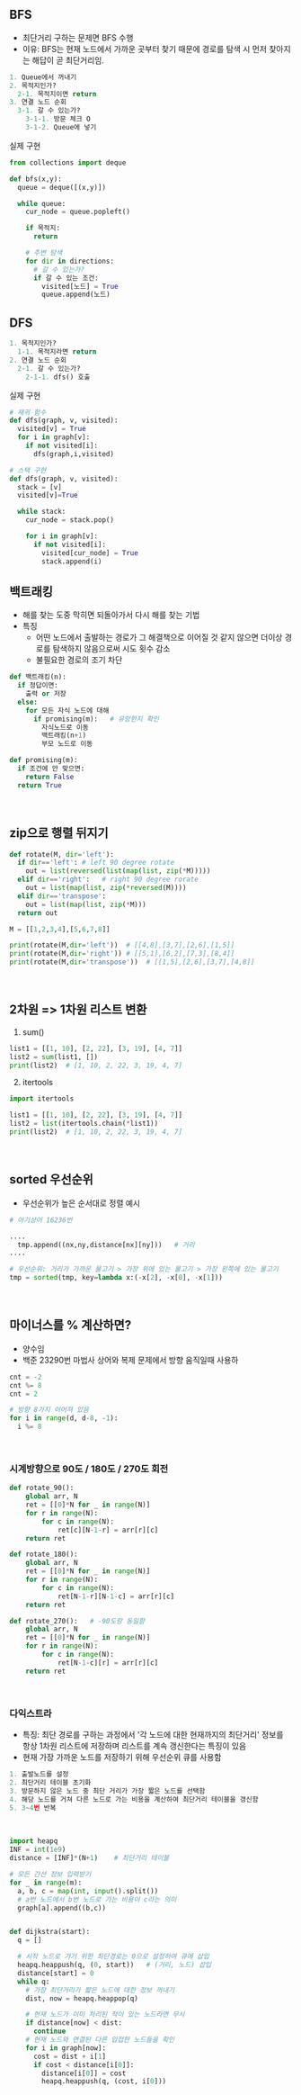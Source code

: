 ## BFS
- 최단거리 구하는 문제면 BFS 수행
- 이유: BFS는 현재 노드에서 가까운 곳부터 찾기 때문에 경로를 탐색 시 먼저 찾아지는 해답이 곧 최단거리임.
```python
1. Queue에서 꺼내기
2. 목적지인가?
  2-1. 목적지이면 return
3. 연결 노드 순회
  3-1. 갈 수 있는가?
    3-1-1. 방문 체크 O
    3-1-2. Queue에 넣기
```

실제 구현
```python
from collections import deque

def bfs(x,y):
  queue = deque([(x,y)])

  while queue:
    cur_node = queue.popleft()

    if 목적지:
      return

    # 주변 탐색
    for dir in directions:
      # 갈 수 있는가?
      if 갈 수 있는 조건:
        visited[노드] = True
        queue.append(노드)
```

## DFS
```python
1. 목적지인가?
  1-1. 목적지라면 return
2. 연결 노드 순회
  2-1. 갈 수 있는가?
    2-1-1. dfs() 호출
```

실제 구현
```python
# 재귀 함수
def dfs(graph, v, visited):
  visited[v] = True
  for i in graph[v]:
    if not visited[i]:
      dfs(graph,i,visited)

# 스택 구현
def dfs(graph, v, visited):
  stack = [v]
  visited[v]=True

  while stack:
    cur_node = stack.pop()

    for i in graph[v]:
      if not visited[i]:
        visited[cur_node] = True
        stack.append(i)
```

## 백트래킹
- 해를 찾는 도중 막히면 되돌아가서 다시 해를 찾는 기법
- 특징
    - 어떤 노드에서 출발하는 경로가 그 해결책으로 이어질 것 같지 않으면 더이상 경로를 탐색하지 않음으로써 시도 횟수 감소
    - 불필요한 경로의 조기 차단
```python
def 백트래킹(n):
  if 정답이면:
    출력 or 저장
  else:
    for 모든 자식 노드에 대해
      if promising(m):   # 유망한지 확인
        자식노드로 이동
        백트래킹(n+1)
        부모 노드로 이동

def promising(m):
  if 조건에 안 맞으면:
    return False
  return True
```
<br>

## zip으로 행렬 뒤지기
```python
def rotate(M, dir='left'):
  if dir=='left': # left 90 degree rotate
    out = list(reversed(list(map(list, zip(*M)))))
  elif dir=='right':   # right 90 degree rorate
    out = list(map(list, zip(*reversed(M))))
  elif dir=='transpose':
    out = list(map(list, zip(*M)))
  return out

M = [[1,2,3,4],[5,6,7,8]]

print(rotate(M,dir='left'))  # [[4,8],[3,7],[2,6],[1,5]]
print(rotate(M,dir='right')) # [[5,1],[6,2],[7,3],[8,4]]
print(rotate(M,dir='transpose'))  # [[1,5],[2,6],[3,7],[4,8]]
```
<br>

## 2차원 => 1차원 리스트 변환
1. sum()
```python
list1 = [[1, 10], [2, 22], [3, 19], [4, 7]]
list2 = sum(list1, [])
print(list2)  # [1, 10, 2, 22, 3, 19, 4, 7]
```

2. itertools
```python
import itertools

list1 = [[1, 10], [2, 22], [3, 19], [4, 7]]
list2 = list(itertools.chain(*list1))
print(list2)  # [1, 10, 2, 22, 3, 19, 4, 7]
```
<br>

## sorted 우선순위
- 우선순위가 높은 순서대로 정렬 예시
```python
# 아기상어 16236번

....
  tmp.append((nx,ny,distance[nx][ny]))   # 거리 
....

# 우선순위: 거리가 가까운 물고기 > 가장 위에 있는 물고기 > 가장 왼쪽에 있는 물고기
tmp = sorted(tmp, key=lambda x:(-x[2], -x[0], -x[1]))
```
<br>

## 마이너스를 % 계산하면?
- 양수임
- 백준 23290번 마법사 상어와 복제 문제에서 방향 움직일때 사용하
```python
cnt = -2
cnt %= 8
cnt = 2

# 방향 8가지 이어져 있음
for i in range(d, d-8, -1):
  i %= 8
```
<br>

### 시계방향으로 90도 / 180도 / 270도 회전
```python
def rotate_90():
    global arr, N
    ret = [[0]*N for _ in range(N)]
    for r in range(N):
        for c in range(N):
            ret[c][N-1-r] = arr[r][c]
    return ret

def rotate_180():
    global arr, N
    ret = [[0]*N for _ in range(N)]
    for r in range(N):
        for c in range(N):
            ret[N-1-r][N-1-c] = arr[r][c]
    return ret

def rotate_270():   # -90도랑 동일함
    global arr, N
    ret = [[0]*N for _ in range(N)]
    for r in range(N):
        for c in range(N):
            ret[N-1-c][r] = arr[r][c]
    return ret
```
<br>

### 다익스트라
- 특징: 최단 경로를 구하는 과정에서 '각 노드에 대한 현재까지의 최단거리' 정보를 항상 1차원 리스트에 저장하며 리스트를 계속 갱신한다는 특징이 있음
- 현재 가장 가까운 노드를 저장하기 위해 우선순위 큐를 사용함
```python
1. 출발노드를 설정
2. 최단거리 테이블 초기화
3. 방문하지 않은 노드 중 최단 거리가 가장 짧은 노드를 선택함
4. 해당 노드를 거쳐 다른 노드로 가는 비용을 계산하여 최단거리 테이블을 갱신함
5. 3~4번 반복
```
<br>

```python
import heapq
INF = int(1e9)
distance = [INF]*(N+1)    # 최단거리 테이블

# 모든 간선 정보 입력받기
for _ in range(m):
  a, b, c = map(int, input().split())
  # a번 노드에서 b번 노드로 가는 비용이 c라는 의미
  graph[a].append((b,c))


def dijkstra(start):
  q = []

  # 시작 노드로 가기 위한 최단경로는 0으로 설정하여 큐에 삽입
  heapq.heappush(q, (0, start))   # (거리, 노드) 삽입
  distance[start] = 0
  while q:
    # 가장 최단거리가 짧은 노드에 대한 정보 꺼내기
    dist, now = heapq.heappop(q)

    # 현재 노드가 이미 처리된 적이 있는 노드라면 무시
    if distance[now] < dist:
      continue
    # 현재 노드와 연결된 다른 입접한 노드들을 확인
    for i in graph[now]:
      cost = dist + i[1]
      if cost < distance[i[0]]:
        distance[i[0]] = cost
        heapq.heappush(q, (cost, i[0]))
```
